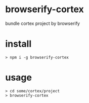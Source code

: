 # browserify-cortex

bundle cortex project by browserify

# install

```
> npm i -g browserify-cortex
```

# usage

```
> cd some/cortex/project
> browserify-cortex
```
